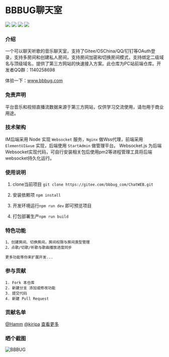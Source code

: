 <p align="left">
<h1>BBBUG聊天室</h1>
</p>
<p align="left">
<a href="https://gitee.com/bbbug_com/ChatWEB/stargazers" target="_blank"><img src="https://svg.hamm.cn/gitee.svg?type=star&user=bbbug_com&project=ChatWEB"/></a>
<a href="https://gitee.com/bbbug_com/ChatWEB/members" target="_blank"><img src="https://svg.hamm.cn/gitee.svg?type=fork&user=bbbug_com&project=ChatWEB"/></a>
<img src="https://svg.hamm.cn/badge.svg?key=Base&value=Vue.Element"/>
<img src="https://svg.hamm.cn/badge.svg?key=License&value=GPL-3.0"/>
</p>

### 介绍

一个可以聊天听歌的音乐聊天室，支持了Gitee/OSChina/QQ/钉钉等OAuth登录，支持多房间和创建私人房间，支持房间加密和切换房间模式，支持绑定二级域名与顶级域名，提供了第三方网站的快速接入方案。此仓库为PC站前端仓库。开发者QQ群：1140258698

体验一下：<a href="https://www.bbbug.com/" target="_blank">www.bbbug.com</a>

### 免责声明

平台音乐和视频直播流数据来源于第三方网站，仅供学习交流使用，请勿用于商业用途。

### 技术架构

IM后端采用 Node 实现 ```Websocket``` 服务，```Nginx``` 做Wss代理，前端采用 ```ElementUI&vue``` 实现，后端使用 ```StartAdmin``` 做管理平台。 Websocket.js 为后端Websocket实现代码，可自行安装相关包后使用pm2等进程管理工具将后端websocket持久化运行。


### 使用说明

1. clone当前项目 ```git clone https://gitee.com/bbbug_com/ChatWEB.git```

2. 安装依赖项 ```npm install```

3. 开发环境运行```npm run dev``` 即可预览项目

4. 打包部署生产```npm run build```



### 特色功能
```
1、创建房间、切换房间，房间权限与房间类型管理
2、点歌/切歌/听歌与歌曲播放进度同步

更多功能等你来扩展开发...
```


### 参与贡献
```
1. Fork 本仓库
2. 新建分支 添加或修改功能
3. 提交代码
4. 新建 Pull Request
```
### 贡献名单
[@Hamm](https://gitee.com/hamm)
[@kiripa](https://gitee.com/kiripa)
[查看更多](https://gitee.com/bbbug_com/ChatWEB/contributors?ref=master)

### 晒个截图
![BBBUG](https://images.gitee.com/uploads/images/2020/1105/220353_28e6e322_145025.png "截屏2020-11-05 22.03.36.png")